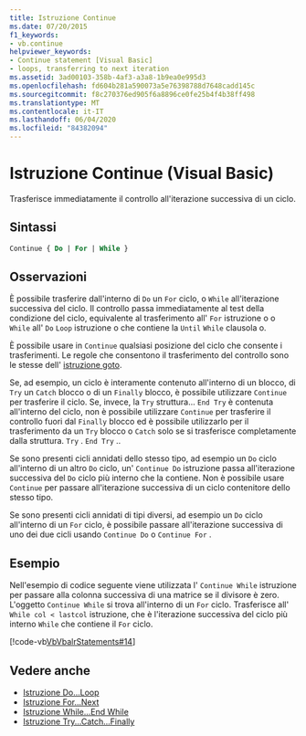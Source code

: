 ```yaml
---
title: Istruzione Continue
ms.date: 07/20/2015
f1_keywords:
- vb.continue
helpviewer_keywords:
- Continue statement [Visual Basic]
- loops, transferring to next iteration
ms.assetid: 3ad00103-358b-4af3-a3a8-1b9ea0e995d3
ms.openlocfilehash: fd604b281a590073a5e76398788d7648cadd145c
ms.sourcegitcommit: f8c270376ed905f6a8896ce0fe25b4f4b38ff498
ms.translationtype: MT
ms.contentlocale: it-IT
ms.lasthandoff: 06/04/2020
ms.locfileid: "84382094"
---
```

# <a name="continue-statement-visual-basic"></a>Istruzione Continue (Visual Basic)
Trasferisce immediatamente il controllo all'iterazione successiva di un ciclo.  
  
## <a name="syntax"></a>Sintassi  
  
```vb  
Continue { Do | For | While }  
```  
  
## <a name="remarks"></a>Osservazioni  
 È possibile trasferire dall'interno di `Do` un `For` ciclo, o `While` all'iterazione successiva del ciclo. Il controllo passa immediatamente al test della condizione del ciclo, equivalente al trasferimento all' `For` istruzione o o `While` all' `Do` `Loop` istruzione o che contiene la `Until` `While` clausola o.  
  
 È possibile usare in `Continue` qualsiasi posizione del ciclo che consente i trasferimenti. Le regole che consentono il trasferimento del controllo sono le stesse dell' [istruzione goto](goto-statement.md).  
  
 Se, ad esempio, un ciclo è interamente contenuto all'interno di un blocco, di `Try` un `Catch` blocco o di un `Finally` blocco, è possibile utilizzare `Continue` per trasferire il ciclo. Se, invece, la `Try` struttura... `End Try` è contenuta all'interno del ciclo, non è possibile utilizzare `Continue` per trasferire il controllo fuori dal `Finally` blocco ed è possibile utilizzarlo per il trasferimento da un `Try` blocco o `Catch` solo se si trasferisce completamente dalla struttura. `Try` . `End Try` ..  
  
 Se sono presenti cicli annidati dello stesso tipo, ad esempio un `Do` ciclo all'interno di un altro `Do` ciclo, un' `Continue Do` istruzione passa all'iterazione successiva del `Do` ciclo più interno che la contiene. Non è possibile usare `Continue` per passare all'iterazione successiva di un ciclo contenitore dello stesso tipo.  
  
 Se sono presenti cicli annidati di tipi diversi, ad esempio un `Do` ciclo all'interno di un `For` ciclo, è possibile passare all'iterazione successiva di uno dei due cicli usando `Continue Do` o `Continue For` .  
  
## <a name="example"></a>Esempio  
 Nell'esempio di codice seguente viene utilizzata l' `Continue While` istruzione per passare alla colonna successiva di una matrice se il divisore è zero. L'oggetto `Continue While` si trova all'interno di un `For` ciclo. Trasferisce all' `While col < lastcol` istruzione, che è l'iterazione successiva del ciclo più interno `While` che contiene il `For` ciclo.  
  
 [!code-vb[VbVbalrStatements#14](~/samples/snippets/visualbasic/VS_Snippets_VBCSharp/VbVbalrStatements/VB/Class1.vb#14)]  
  
## <a name="see-also"></a>Vedere anche

- [Istruzione Do...Loop](do-loop-statement.md)
- [Istruzione For...Next](for-next-statement.md)
- [Istruzione While...End While](while-end-while-statement.md)
- [Istruzione Try...Catch...Finally](try-catch-finally-statement.md)
